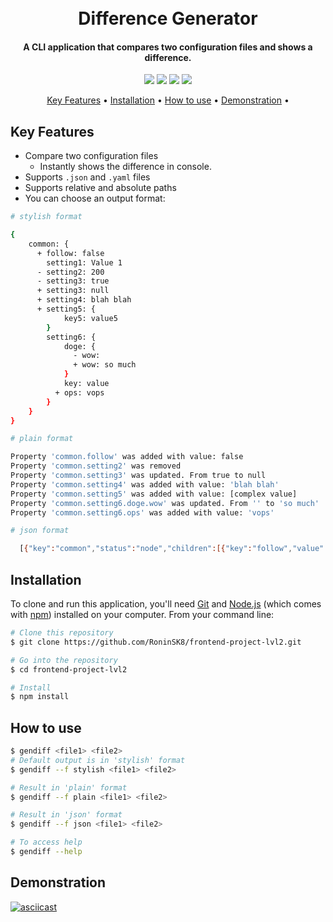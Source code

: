 <h1 align="center">
  <br>
  Difference Generator
  <br>
</h1>

<h4 align="center">A CLI application that compares two configuration files and shows a difference.</a></h4>

  <p align="center">
  <a href="https://codeclimate.com/github/RoninSK8/frontend-project-lvl2/maintainability"><img src="https://api.codeclimate.com/v1/badges/193d59e0ffe77990b6a2/maintainability" /></a>
  <a href="https://codeclimate.com/github/RoninSK8/frontend-project-lvl2/test_coverage"><img src="https://api.codeclimate.com/v1/badges/193d59e0ffe77990b6a2/test_coverage" /></a>
  <a href="https://github.com/RoninSK8/frontend-project-lvl1/workflows/Lint/badge.svg"><img src="https://github.com/RoninSK8/frontend-project-lvl1/workflows/Lint/badge.svg" /></a>
  <a href="https://github.com/RoninSK8/frontend-project-lvl2/actions"><img src="https://github.com/RoninSK8/frontend-project-lvl2/workflows/hexlet-check/badge.svg" /></a>
</p>

<p align="center">
  <a href="#key-features">Key Features</a> •
  <a href="#installation">Installation</a> •
  <a href="#How to use">How to use</a> •
  <a href="#Demonstration">Demonstration</a> •
</p>

## Key Features

* Compare two configuration files
  - Instantly shows the difference in console.
* Supports `.json` and `.yaml` files
* Supports relative and absolute paths
* You can choose an output format:
```bash
# stylish format

{
    common: {
      + follow: false
        setting1: Value 1
      - setting2: 200
      - setting3: true
      + setting3: null
      + setting4: blah blah
      + setting5: {
            key5: value5
        }
        setting6: {
            doge: {
              - wow: 
              + wow: so much
            }
            key: value
          + ops: vops
        }
    }
}
```

```bash
# plain format

Property 'common.follow' was added with value: false
Property 'common.setting2' was removed
Property 'common.setting3' was updated. From true to null
Property 'common.setting4' was added with value: 'blah blah'
Property 'common.setting5' was added with value: [complex value]
Property 'common.setting6.doge.wow' was updated. From '' to 'so much'
Property 'common.setting6.ops' was added with value: 'vops'
```

```bash
# json format

  [{"key":"common","status":"node","children":[{"key":"follow","value":false,"status":"added"},{"key":"setting1","value":"Value 1","status":"unchanged"},{"key":"setting2","value":200,"status":"deleted"},{"key":"setting3","oldValue":true,"newValue":null,"status":"updated"},{"key":"setting4","value":"blah blah","status":"added"},{"key":"setting5","value":{"key5":"value5"},"status":"added"},{"key":"setting6","status":"node","children":[{"key":"doge","status":"node","children":[{"key":"wow","oldValue":"","newValue":"so much","status":"updated"}]},{"key":"key","value":"value","status":"unchanged"},{"key":"ops","value":"vops","status":"added"}]}]}]
```

## Installation

To clone and run this application, you'll need [Git](https://git-scm.com) and [Node.js](https://nodejs.org/en/download/) (which comes with [npm](http://npmjs.com)) installed on your computer. From your command line:

```bash
# Clone this repository
$ git clone https://github.com/RoninSK8/frontend-project-lvl2.git

# Go into the repository
$ cd frontend-project-lvl2

# Install
$ npm install
```

## How to use

```bash
$ gendiff <file1> <file2>
# Default output is in 'stylish' format
$ gendiff --f stylish <file1> <file2>

# Result in 'plain' format
$ gendiff --f plain <file1> <file2>

# Result in 'json' format
$ gendiff --f json <file1> <file2>

# To access help
$ gendiff --help
```
## Demonstration

[![asciicast](https://asciinema.org/a/390470.svg)](https://asciinema.org/a/390470)